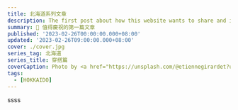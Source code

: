 ```yaml
---
title: 北海道系列文章
description: The first post about how this website wants to share and introduce the site Building History
summary: 🎉 值得慶祝的第一篇文章
published: '2023-02-26T00:00:00.000+08:00'
updated: '2023-02-26T09:00:00.000+08:00'
cover: ./cover.jpg
series_tag: 北海道
series_title: 穿搭篇
coverCaption: Photo by <a href="https://unsplash.com/@etiennegirardet?utm_source=unsplash&utm_medium=referral&utm_content=creditCopyText">Etienne Girardet</a> on <a href="https://unsplash.com/s/photos/motivation?utm_source=unsplash&utm_medium=referral&utm_content=creditCopyText">Unsplash</a>
tags:
  - [HOKKAIDO]
---
```

ssss